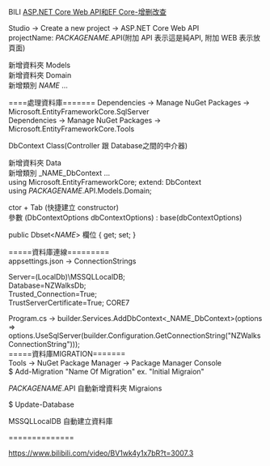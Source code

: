 
BILI [ASP.NET Core Web API和EF Core-增删改查](https://www.bilibili.com/video/BV1wk4y1x7bR/?vd_source=688a8e9add56d9ae61219650e0c33c65)  
  
  
  
Studio -> Create a new project -> ASP.NET Core Web API  
projectName: _PACKAGENAME_.API(附加 API 表示這是純API, 附加 WEB 表示放頁面)  

新增資料夾 Models  
新增資料夾 Domain  
新增類別 _NAME_ ...   

====處理資料庫=======
Dependencies -> Manage NuGet Packages -> Microsoft.EntityFrameworkCore.SqlServer  
Dependencies -> Manage NuGet Packages -> Microsoft.EntityFrameworkCore.Tools  
  
DbContext Class(Controller 跟 Database之間的中介器)  

新增資料夾 Data  
新增類別 _NAME_DbContext ...   
using Microsoft.EntityFrameworkCore;
extend: DbContext  
using _PACKAGENAME_.API.Models.Domain;  

ctor + Tab (快捷建立 constructor)  
參數 (DbContextOptions dbContextOptions) : base(dbContextOptions)  

public Dbset<_NAME_> 欄位 { get; set; }

=====資料庫連線=========  
appsettings.json -> ConnectionStrings  

Server=(LocalDb)\\MSSQLLocalDB;  
Database=NZWalksDb;  
Trusted_Connection=True;  
TrustServerCertificate=True;  CORE7  

Program.cs -> builder.Services.AddDbContext<_NAME_DbContext>(options =>  
    options.UseSqlServer(builder.Configuration.GetConnectionString("NZWalksConnectionString")));     
=====資料庫MIGRATION=======  
Tools -> NuGet Package Manager -> Package Manager Console  
$ Add-Migration "Name Of Migration"  ex. "Initial Migraion"  
  
_PACKAGENAME_.API 自動新增資料夾 Migraions  
  
$ Update-Database  
  
MSSQLLocalDB 自動建立資料庫 

==============  



https://www.bilibili.com/video/BV1wk4y1x7bR?t=3007.3



